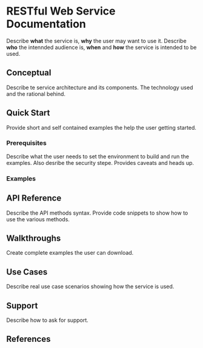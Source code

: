 # RESTful Web Service Documentation
Describe **what** the service is, **why** the user may want to use it. Describe **who** the intennded audience is, **when** and **how** the service is intended to be used.




## Conceptual
Describe te service architecture and its components. The technology used and the rational behind. 

## Quick Start
Provide short and self contained examples the help the user getting started. 

### Prerequisites
Describe what the user needs to set the environment to build and run the examples. Also desribe the security stepe. Provides caveats and heads up.  

### Examples


## API Reference
Describe the API methods syntax. Provide code snippets to show how to use the various methods.


## Walkthroughs
Create complete examples the user can download. 



## Use Cases
Describe real use case scenarios showing how the service is used. 



## Support
Describe how to ask for support.


## References